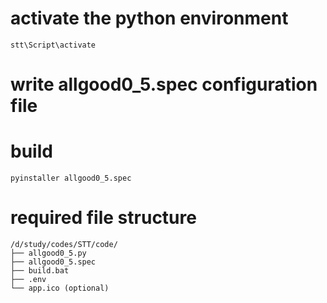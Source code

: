 # activate the python environment
`stt\Script\activate`
# write allgood0_5.spec configuration file
# build
`pyinstaller allgood0_5.spec`
# required file structure
```
/d/study/codes/STT/code/
├── allgood0_5.py
├── allgood0_5.spec
├── build.bat
├── .env
└── app.ico (optional)
```